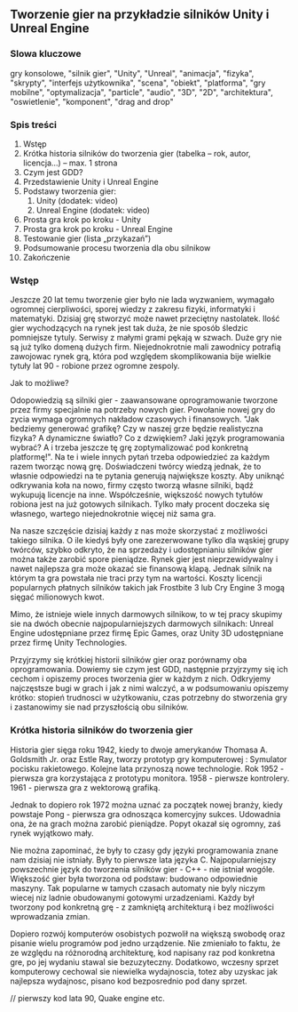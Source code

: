 ## Tworzenie gier na przykładzie silników Unity i Unreal Engine

### Slowa kluczowe

gry konsolowe, "silnik gier", "Unity", "Unreal", "animacja", "fizyka", "skrypty", "interfejs użytkownika", "scena", "obiekt", "platforma", "gry mobilne", "optymalizacja", "particle", "audio", "3D", "2D", "architektura", "oswietlenie", "komponent", "drag and drop"

### Spis treści

1. Wstęp
1. Krótka historia silników do tworzenia gier (tabelka – rok, autor, licencja…) – max. 1 strona
1. Czym jest GDD?
1. Przedstawienie Unity i Unreal Engine
1. Podstawy tworzenia gier:
   1.  Unity (dodatek: video)
   1. Unreal Engine (dodatek: video)
1. Prosta gra krok po kroku - Unity
1. Prosta gra krok po kroku - Unreal Engine
1. Testowanie gier (lista „przykazań”)
1. Podsumowanie procesu tworzenia dla obu silnikow
1. Zakończenie

### Wstęp 

Jeszcze 20 lat temu tworzenie gier było nie lada wyzwaniem, wymagało ogromnej cierpliwości, sporej wiedzy z zakresu fizyki, informatyki i matematyki. Dzisiaj grę stworzyć może nawet przeciętny nastolatek. Ilość gier wychodzących na rynek jest tak duża, że nie sposób śledzic pomniejsze tytuly. Serwisy z małymi grami pękają w szwach. Duże gry nie są już tylko domeną dużych firm. Niejednokrotnie mali zawodnicy potrafią zawojowac rynek grą, która pod względem skomplikowania bije wielkie tytuły lat 90 - robione przez ogromne zespoly.

Jak to możliwe?

Odopowiedzią są silniki gier - zaawansowane oprogramowanie tworzone przez firmy specjalnie na potrzeby nowych gier. Powołanie nowej gry do zycia wymaga ogromnych nakładow czasowych i finansowych. "Jak bedziemy generować grafikę? Czy w naszej grze będzie realistyczna fizyka? A dynamiczne światło? Co z dzwiękiem? Jaki język programowania wybrać? A i trzeba jeszcze tę grę zoptymalizować pod konkretną platformę!". Na te i wiele innych pytań trzeba odpowiedzieć za każdym razem tworząc nową grę. Doświadczeni twórcy wiedzą jednak, że to własnie odpowiedzi na te pytania generują największe koszty. Aby uniknąć odkrywania koła na nowo, firmy często tworzą własne silniki, bądź wykupują licencje na inne. Współcześnie, większość nowych tytułów robiona jest na już gotowych silnikach. Tylko mały procent doczeka się własnego, wartego niejednokrotnie więcej niż sama gra. 

Na nasze szczęście dzisiaj każdy z nas może skorzystać z możliwości takiego silnika. O ile kiedyś były one zarezerwowane tylko dla wąskiej grupy twórców, szybko odkryto, że na sprzedaży i udostępnianiu silników gier można także zarobić spore pieniądze. Rynek gier jest nieprzewidywalny i nawet najlepsza gra może okazać sie finansową klapą. Jednak silnik na którym ta gra powstała nie traci przy tym na wartości. Koszty licencji popularnych płatnych silników takich jak Frostbite 3 lub Cry Engine 3 mogą sięgać milionowych kwot.

Mimo, że istnieje wiele innych darmowych silnikow, to w tej pracy skupimy sie na dwóch obecnie najpopularniejszych darmowych silnikach:
Unreal Engine udostępniane przez firmę Epic Games, oraz Unity 3D udostępniane przez firmę Unity Technologies. 

Przyjrzymy się krótkiej historii silników gier oraz porównamy oba oprogramowania. Dowiemy sie czym jest GDD, następnie przyjrzymy się ich cechom i opiszemy proces tworzenia gier w każdym z nich. Odkryjemy najczęstsze bugi w grach i jak z nimi walczyć, a w podsumowaniu opiszemy krótko: stopień trudnosci w użytkowaniu, czas potrzebny do stworzenia gry i zastanowimy sie nad przyszłością obu silników.


### Krótka historia silników do tworzenia gier

Historia gier sięga roku 1942, kiedy to dwoje amerykanów Thomasa A. Goldsmith Jr. oraz Estle Ray, tworzy prototyp gry komputerowej :
Symulator pocisku rakietowego. Kolejne lata przynoszą nowe technologie. Rok 1952 - pierwsza gra korzystająca z prototypu monitora. 1958 - pierwsze kontrolery. 1961 - pierwsza gra z wektorową grafiką.

Jednak to dopiero rok 1972 można uznać za początek nowej branży, kiedy powstaje Pong - pierwsza gra odnosząca komercyjny sukces. Udowadnia ona, że na grach można zarobić pieniądze. Popyt okazał się ogromny, zaś rynek wyjątkowo mały.

Nie można zapominać, że były to czasy gdy języki programowania znane nam dzisiaj nie istniały. Były to pierwsze lata języka C.  Najpopularniejszy powszechnie język do tworzenia silników gier - C++ - nie istniał wogóle. Większość gier była tworzona od podstaw: budowano odpowiednie maszyny. Tak popularne w tamych czasach automaty nie byly niczym wiecej niz ladnie obudowanymi gotowymi urzadzeniami. Każdy był tworzony pod konkretną grę - z zamkniętą architekturą i bez możliwości wprowadzania zmian. 

Dopiero rozwój komputerów osobistych pozwolił na większą swobodę oraz pisanie wielu programów pod jedno urządzenie. Nie zmieniało to faktu, że ze względu na różnorodną architekturę, kod napisany raz pod konkretna gre, po jej wydaniu stawal sie bezuzyteczny. Dodatkowo, wczesny sprzet komputerowy cechowal sie niewielka wydajnoscia, totez aby uzyskac jak najlepsza wydajnosc, pisano kod bezposrednio pod dany sprzet.

// pierwszy kod lata 90, Quake engine etc.

